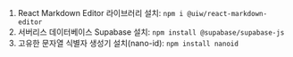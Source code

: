 1. React Markdown Editor 라이브러리 설치: `npm i @uiw/react-markdown-editor`
2. 서버리스 데이터베이스 Supabase 설치: `npm install @supabase/supabase-js`
3. 고유한 문자열 식별자 생성기 설치(nano-id): `npm install nanoid`
